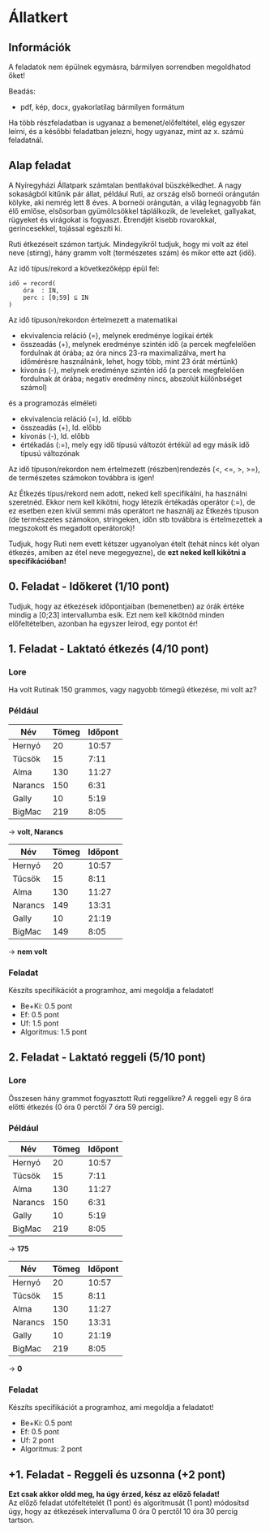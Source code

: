 # Állatkert

## Információk 
A feladatok nem épülnek egymásra, bármilyen sorrendben megoldhatod őket!  

Beadás:  
- pdf, kép, docx, gyakorlatilag bármilyen formátum 

Ha több részfeladatban is ugyanaz a bemenet/előfeltétel, elég egyszer leírni, és a későbbi feladatban jelezni, hogy ugyanaz, mint az x. számú feladatnál. 

## Alap feladat
A Nyíregyházi Állatpark számtalan bentlakóval büszkélkedhet. A nagy sokaságból kitűnik pár állat, például Ruti, az ország első borneói orángután kölyke, aki nemrég lett 8 éves. A borneói orángután, a világ legnagyobb fán élő emlőse, elsősorban gyümölcsökkel táplálkozik, de leveleket, gallyakat, rügyeket és virágokat is fogyaszt. Étrendjét kisebb rovarokkal, gerincesekkel, tojással egészíti ki.

Ruti étkezéseit számon tartjuk. Mindegyikről tudjuk, hogy mi volt az étel neve (stirng), hány gramm volt (természetes szám) és mikor ette azt (idő).

Az idő típus/rekord a következőképp épül fel:
```
idő = record(
    óra  : IN,
    perc : [0;59] ⊆ IN
)
```
Az idő típuson/rekordon értelmezett a matematikai
- ekvivalencia reláció (=), melynek eredménye logikai érték
- összeadás (+), melynek eredménye szintén idő (a percek megfelelően fordulnak át órába; az óra nincs 23-ra maximalizálva, mert ha időmérésre használnánk, lehet, hogy több, mint 23 órát mértünk)
- kivonás (-), melynek eredménye szintén idő (a percek megfelelően fordulnak át órába; negatív eredmény nincs, abszolút különbséget számol)

és a programozás elméleti
- ekvivalencia reláció (=), ld. előbb
- összeadás (+), ld. előbb
- kivonás (-), ld. előbb
- értékadás (:=), mely egy idő típusú változót értékül ad egy másik idő típusú változónak

Az idő típuson/rekordon nem értelmezett (részben)rendezés (<, <=, >, >=), de természetes számokon továbbra is igen!


Az Étkezés típus/rekord nem adott, neked kell specifikálni, ha használni szeretnéd. Ekkor nem kell kikötni, hogy létezik értékadás operátor (:=), de ez esetben ezen kívül semmi más operátort ne használj az Étkezés típuson (de természetes számokon, stringeken, időn stb továbbra is értelmezettek a megszokott és megadott operátorok)!

Tudjuk, hogy Ruti nem evett kétszer ugyanolyan ételt (tehát nincs két olyan étkezés, amiben az étel neve megegyezne), de **ezt neked kell kikötni a specifikációban!**

## 0. Feladat - Időkeret (1/10 pont)

Tudjuk, hogy az étkezések időpontjaiban (bemenetben) az órák értéke mindig a [0;23] intervallumba esik. Ezt nem kell kikötnöd minden előfeltételben, azonban ha egyszer leírod, egy pontot ér!

## 1. Feladat - Laktató étkezés (4/10 pont)

### Lore
Ha volt Rutinak 150 grammos, vagy nagyobb tömegű étkezése, mi volt az?

### Például
|Név|Tömeg|Időpont|
|-|-|-|
|Hernyó|20|10:57|
|Tücsök|15|7:11|
|Alma|130|11:27|
|Narancs|150|6:31|
|Gally|10|5:19|
|BigMac|219|8:05|
→ **volt, Narancs**  

|Név|Tömeg|Időpont|
|-|-|-|
|Hernyó|20|10:57|
|Tücsök|15|8:11|
|Alma|130|11:27|
|Narancs|149|13:31|
|Gally|10|21:19|
|BigMac|149|8:05|
→ **nem volt**

### Feladat
Készíts specifikációt a programhoz, ami megoldja a feladatot!
- Be+Ki: 0.5 pont
- Ef: 0.5 pont
- Uf: 1.5 pont
- Algoritmus: 1.5 pont

## 2. Feladat - Laktató reggeli (5/10 pont)

### Lore
Összesen hány grammot fogyasztott Ruti reggelikre? A reggeli egy 8 óra előtti étkezés (0 óra 0 perctől 7 óra 59 percig).

### Például
|Név|Tömeg|Időpont|
|-|-|-|
|Hernyó|20|10:57|
|Tücsök|15|7:11|
|Alma|130|11:27|
|Narancs|150|6:31|
|Gally|10|5:19|
|BigMac|219|8:05|
→ **175**

|Név|Tömeg|Időpont|
|-|-|-|
|Hernyó|20|10:57|
|Tücsök|15|8:11|
|Alma|130|11:27|
|Narancs|150|13:31|
|Gally|10|21:19|
|BigMac|219|8:05|
→ **0**

### Feladat
Készíts specifikációt a programhoz, ami megoldja a feladatot!
- Be+Ki: 0.5 pont
- Ef: 0.5 pont
- Uf: 2 pont
- Algoritmus: 2 pont

## +1. Feladat - Reggeli és uzsonna (+2 pont)
**Ezt csak akkor oldd meg, ha úgy érzed, kész az előző feladat!**  
Az előző feladat utófeltételét (1 pont) és algoritmusát (1 pont) módosítsd úgy, hogy az étkezések intervalluma 0 óra 0 perctől 10 óra 30 percig tartson.